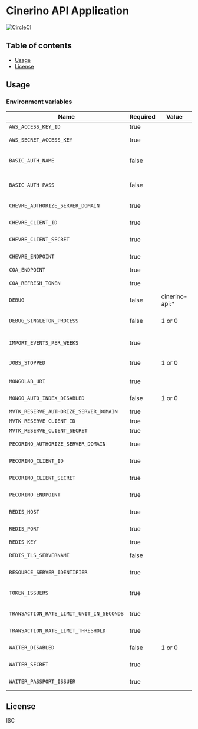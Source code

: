 # Cinerino API Application

[![CircleCI](https://circleci.com/gh/cinerino/api.svg?style=svg)](https://circleci.com/gh/cinerino/api)

## Table of contents

* [Usage](#usage)
* [License](#license)

## Usage

### Environment variables

| Name                                     | Required | Value          | Purpose                            |
| ---------------------------------------- | -------- | -------------- | ---------------------------------- |
| `AWS_ACCESS_KEY_ID`                      | true     |                | AWS access key                     |
| `AWS_SECRET_ACCESS_KEY`                  | true     |                | AWS secret access key              |
| `BASIC_AUTH_NAME`                        | false    |                | Basic authentication user name     |
| `BASIC_AUTH_PASS`                        | false    |                | Basic authentication user password |
| `CHEVRE_AUTHORIZE_SERVER_DOMAIN`         | true     |                | Chevre credentials                 |
| `CHEVRE_CLIENT_ID`                       | true     |                | Chevre credentials                 |
| `CHEVRE_CLIENT_SECRET`                   | true     |                | Chevre credentials                 |
| `CHEVRE_ENDPOINT`                        | true     |                | Chevre credentials                 |
| `COA_ENDPOINT`                           | true     |                | COA endpoint                       |
| `COA_REFRESH_TOKEN`                      | true     |                | COA refresh token                  |
| `DEBUG`                                  | false    | cinerino-api:* | Debug                              |
| `DEBUG_SINGLETON_PROCESS`                | false    | 1 or 0         | Singleton Process Debug Flag       |
| `IMPORT_EVENTS_PER_WEEKS`                | true     |                | イベントインポート処理単位期間     |
| `JOBS_STOPPED`                           | true     | 1 or 0         | 非同期ジョブ停止フラグ             |
| `MONGOLAB_URI`                           | true     |                | MongoDB connection URI             |
| `MONGO_AUTO_INDEX_DISABLED`              | false    | 1 or 0         | MongoDB auto index flag            |
| `MVTK_RESERVE_AUTHORIZE_SERVER_DOMAIN`   | true     |                | Mvtk credentials                   |
| `MVTK_RESERVE_CLIENT_ID`                 | true     |                | Mvtk credentials                   |
| `MVTK_RESERVE_CLIENT_SECRET`             | true     |                | Mvtk credentials                   |
| `PECORINO_AUTHORIZE_SERVER_DOMAIN`       | true     |                | Pecorino credentials               |
| `PECORINO_CLIENT_ID`                     | true     |                | Pecorino credentials               |
| `PECORINO_CLIENT_SECRET`                 | true     |                | Pecorino credentials               |
| `PECORINO_ENDPOINT`                      | true     |                | Pecorino credentials               |
| `REDIS_HOST`                             | true     |                | Redis Cache host                   |
| `REDIS_PORT`                             | true     |                | Redis Cache port                   |
| `REDIS_KEY`                              | true     |                | Redis Cache key                    |
| `REDIS_TLS_SERVERNAME`                   | false    |                | Redis Cache host                   |
| `RESOURCE_SERVER_IDENTIFIER`             | true     |                | Resource server identifier         |
| `TOKEN_ISSUERS`                          | true     |                | Token issuers(Comma-separated)     |
| `TRANSACTION_RATE_LIMIT_UNIT_IN_SECONDS` | true     |                | Transaction rate limit unit        |
| `TRANSACTION_RATE_LIMIT_THRESHOLD`       | true     |                | Transaction rate limit threshold   |
| `WAITER_DISABLED`                        | false    | 1 or 0         | WAITER Disable Flag                |
| `WAITER_SECRET`                          | true     |                | WAITER Pasport Token Secret        |
| `WAITER_PASSPORT_ISSUER`                 | true     |                | WAITER Pasport Issuer              |

## License

ISC
